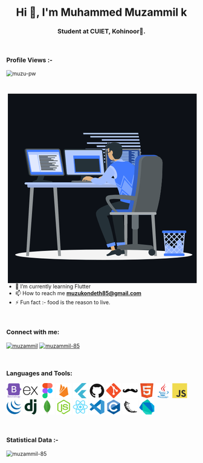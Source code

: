 <h1 align="center">Hi 👋, I'm Muhammed Muzammil k</h1>
<h3 align="center">Student at CUIET, Kohinoor🌟.</h3>

<br>

<p align="right"> <h3>Profile Views :-</h3> <img src="https://komarev.com/ghpvc/?username=muzammil-85&label=Profile%20views&color=0e75b6&style=flat"
    alt="muzu-pw" /> 
      </p>
<br>

<p><img align="right" src="https://github.com/muzammil-85/muzammil-85/blob/master/ts1.gif" alt="muzammil-85" /></p>


- 🌱 I’m currently learning  Flutter
- 📫 How to reach me **muzukondeth85@gmail.com**
- ⚡ Fun fact :- food is the reason to live.
<br>

<h3 align="left">Connect with me:</h3>
<p align="left">
  <a href="www.linkedin.com/in/muhammed-muzammil" target="blank"><img align="center"
        src="https://raw.githubusercontent.com/rahuldkjain/github-profile-readme-generator/master/src/images/icons/Social/linked-in-alt.svg"
              alt="muzammil" height="30" width="40" /></a>
                <!-- <a href="" target="blank"><img align="center"
                      src="https://raw.githubusercontent.com/rahuldkjain/github-profile-readme-generator/master/src/images/icons/Social/facebook.svg"
                            alt="adam pithen wala" height="30" width="40" /></a> -->
                              <a href="https://www.instagram.com/muz__l/" target="blank"><img align="center"
                                    src="https://raw.githubusercontent.com/rahuldkjain/github-profile-readme-generator/master/src/images/icons/Social/instagram.svg"
                                          alt="muzammil-85" height="30" width="40" /></a>
                                            <!-- <a href="" target="blank"><img align="center"
                                                  src="https://raw.githubusercontent.com/rahuldkjain/github-profile-readme-generator/master/src/images/icons/Social/hackerrank.svg"
                                                        alt="adampithewan" height="30" width="40" /></a> -->
                                                        </p>
<br>

<h3 align="left">Languages and Tools:</h3>
<p align="left"><a>
    <img src="https://raw.githubusercontent.com/devicons/devicon/master/icons/bootstrap/bootstrap-plain-wordmark.svg"alt="css" width="40" height="40"/> 
    </a><a>  
    <img src="https://github.com/devicons/devicon/blob/master/icons/express/express-original.svg" alt="Express" width="40" height="40" />
    </a><a>  
        <img src="https://github.com/devicons/devicon/blob/master/icons/figma/figma-original.svg" alt="Figma" width="40" height="40" />
        </a><a>  
            <img src="https://github.com/devicons/devicon/blob/master/icons/firebase/firebase-plain.svg" alt="FireBase" width="40" height="40" />
            </a><a>  
                <img src="https://github.com/devicons/devicon/blob/master/icons/flutter/flutter-plain.svg" alt="Flutter" width="40" height="40" />
                </a><a>  
                    <img src="https://github.com/devicons/devicon/blob/master/icons/github/github-original.svg" alt="Github" width="40" height="40" />
                    </a><a>  
                        <img src="https://github.com/devicons/devicon/blob/master/icons/git/git-original.svg" alt="Git" width="40" height="40" />
                        </a><a>  
                            <img src="https://github.com/devicons/devicon/blob/master/icons/handlebars/handlebars-original.svg" alt="HandleBars" width="40" height="40" />
                            </a><a>  
                                <img src="https://github.com/devicons/devicon/blob/master/icons/html5/html5-original.svg" alt="HTML5" width="40" height="40" />
                                </a><a>  
                                    <img src="https://github.com/devicons/devicon/blob/master/icons/java/java-original.svg" alt="JAVA" width="40" height="40" />
                                    </a><a>  
                                        <img src="https://github.com/devicons/devicon/blob/master/icons/javascript/javascript-original.svg" alt="JavaScript" width="40" height="40" />
                                        </a><a>     
                                            <img src="https://github.com/devicons/devicon/blob/master/icons/jquery/jquery-original.svg" alt="Jquery" width="40" height="40" />
                                             </a> 
                                                <img src="https://github.com/devicons/devicon/blob/master/icons/django/django-plain.svg" alt="django" width="40" height="40" />
                                             </a><a>     
                                                 <img src="https://github.com/devicons/devicon/blob/master/icons/mongodb/mongodb-original.svg" alt="MongoDB" width="40" height="40" />
                                                 </a><a>      
                                                    <img src="https://github.com/devicons/devicon/blob/master/icons/nodejs/nodejs-original.svg" alt="node js" width="40" height="40" />
                                                    </a><a>  
                                                        <img src="https://github.com/devicons/devicon/blob/master/icons/react/react-original.svg" alt="React JS" width="40" height="40" />
                                                        </a><a>     
                                                            <img src="https://github.com/devicons/devicon/blob/master/icons/vscode/vscode-original.svg" alt="VS code" width="40" height="40" />
                                                            </a><a>      
                                                                <img src="https://github.com/devicons/devicon/blob/master/icons/c/c-original.svg" alt="C" width="40" height="40" />
                                                                </a><a>      
                                                                <img src="https://github.com/devicons/devicon/blob/master/icons/flask/flask-original.svg" alt="flask" width="40" height="40" />
                                                                </a><a>     
                                                                    <img src="https://github.com/devicons/devicon/blob/master/icons/dart/dart-original.svg" alt="Dart" width="40" height="40" /> 
                                                                         </p></a>
                                                                         <br>
<h3>Statistical Data :-</h3>
<p><img align="center"
    src="https://github-readme-stats.vercel.app/api/top-langs?username=muzammil-85&show_icons=true&locale=en&layout=compact"
        alt="muzammil-85" /></p>
<br>
<!-- 
<p>&nbsp;<img align="center" src="https://github-readme-stats.vercel.app/api?username=muzammil-85&show_icons=true&locale=en"
    alt="muzammil-85" /></p>
<br> -->

<!-- <p><img align="center" src="https://github-readme-streak-stats.herokuapp.com/?user=muzammil-85&" alt="muzammil" /></p> -->

<br>
<!-- <h3>Trophies :-</h3>
<p align="left"> <a href="https://github.com/ryo-ma/github-profile-trophy"><img
      src="https://github-profile-trophy.vercel.app/?username=muzammil-85" alt="muzammil-85" /></a> </p>
<p align="left"> <a href="https://twitter.com/" target="blank"><img
      src="https://img.shields.io/twitter/follow/?logo=twitter&style=for-the-badge" alt="" /></a> </p> -->
